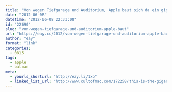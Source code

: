 ```yaml
---
title: "Von wegen Tiefgarage und Auditorium, Apple baut sich da ein gigantisches Batcave unter dem neuen Campus"
date: "2012-06-08"
datetime: "2012-06-08 22:33:08"
id: "22690"
slug: "von-wegen-tiefgarage-und-auditorium-apple-baut"
url: "https://eay.cc/2012/von-wegen-tiefgarage-und-auditorium-apple-baut/"
author: "eay"
format: "link"
categories:
  - 0815
tags:
  - apple
  - batman
meta:
  - yourls_shorturl: "http://eay.li/1xo"
  - linked_list_url: "http://www.cultofmac.com/172258/this-is-the-gigantic-underground-auditorium-where-apple-will-unveil-all-its-future-products/"
---
```



